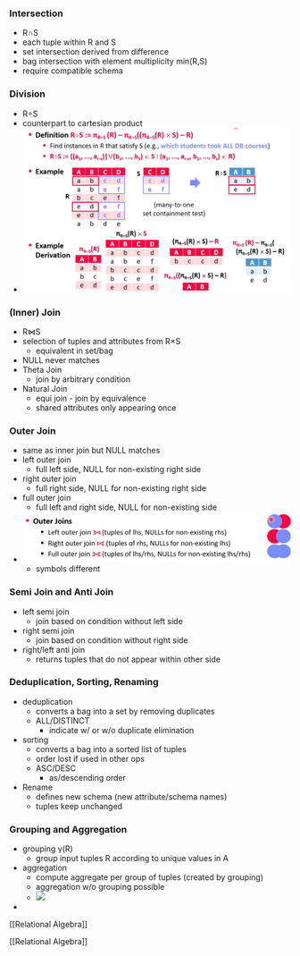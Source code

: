 ### Intersection
+ R∩S
+ each tuple within R and S
+ set intersection derived from difference
+ bag intersection with element multiplicity min(R,S)
+ require compatible schema

### Division
+ R÷S
+ counterpart to cartesian product
+ ![](Pasted%20image%2020220406145109.png)

### (Inner) Join
+ R⋈S
+ selection of tuples and attributes from R×S
	+ equivalent in set/bag
+ NULL never matches
+ Theta Join
	+ join by arbitrary condition
+ Natural Join
	+ equi join - join by equivalence
	+ shared attributes only appearing once

### Outer Join
+ same as inner join but NULL matches
+ left outer join
	+ full left side, NULL for non-existing right side
+ right outer join
	+ full right side, NULL for non-existing right side
+ full outer join
	+ full left and right side, NULL for non-existing side
+ ![](Pasted%20image%2020220406145729.png)
	+ symbols different

### Semi Join and Anti Join
+ left semi join
	+ join based on condition without left side
+ right semi join
	+ join based on condition without right  side
+ right/left anti join
	+ returns tuples that do not appear within other side

### Deduplication, Sorting, Renaming
+ deduplication 
	+ converts a bag into a set by removing duplicates
	+ ALL/DISTINCT
		+ indicate w/ or w/o duplicate elimination
+ sorting
	+ converts a bag into a sorted list of tuples
	+ order lost if used in other ops
	+ ASC/DESC
		+ as/descending order
+ Rename
	+ defines new schema (new attribute/schema names)
	+ tuples keep unchanged

### Grouping and Aggregation
+ grouping γ(R)
	+ group input tuples R according to unique values in A
+ aggregation
	+ compute aggregate per group of tuples (created by grouping)
	+ aggregation w/o grouping possible
	+ ![](Pasted%20image%2020220406154703.png)
+ 


[[Relational Algebra]]














[[Relational Algebra]]